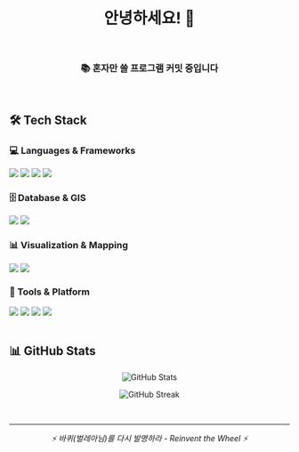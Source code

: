 <div align="center">
  
  # 안녕하세요! 👋
  
  <br>
  
  ### 📚  혼자만 쓸 프로그램 커밋 중입니다
  
</div>

<br>

## 🛠️ Tech Stack

### 💻 Languages & Frameworks
<div align="left">
  <img src="https://img.shields.io/badge/Java-ED8B00?style=for-the-badge&logo=openjdk&logoColor=white" />
  <img src="https://img.shields.io/badge/JavaScript-F7DF1E?style=for-the-badge&logo=javascript&logoColor=black" />
  <img src="https://img.shields.io/badge/HTML5-E34F26?style=for-the-badge&logo=html5&logoColor=white" />
  <img src="https://img.shields.io/badge/CSS3-1572B6?style=for-the-badge&logo=css3&logoColor=white" />
</div>

### 🗄️ Database & GIS
<div align="left">
  <img src="https://img.shields.io/badge/PostgreSQL-316192?style=for-the-badge&logo=postgresql&logoColor=white" />
  <img src="https://img.shields.io/badge/PostGIS-4A90E2?style=for-the-badge&logo=postgresql&logoColor=white" />
</div>

### 📊 Visualization & Mapping
<div align="left">
  <img src="https://img.shields.io/badge/OpenLayers-1F6B75?style=for-the-badge&logo=openlayers&logoColor=white" />
  <img src="https://img.shields.io/badge/Grafana-F46800?style=for-the-badge&logo=grafana&logoColor=white" />
</div>

### 🔧 Tools & Platform
<div align="left">
  <img src="https://img.shields.io/badge/GIT-E44C30?style=for-the-badge&logo=git&logoColor=white" />
  <img src="https://img.shields.io/badge/SVN-809CC9?style=for-the-badge&logo=subversion&logoColor=white" />
  <img src="https://img.shields.io/badge/IntelliJ_IDEA-000000.svg?style=for-the-badge&logo=intellij-idea&logoColor=white" />
  <img src="https://img.shields.io/badge/Postman-FF6C37?style=for-the-badge&logo=Postman&logoColor=white" />
</div>

<br>

## 📊 GitHub Stats

<div align="center">
  
  ![GitHub Stats](https://github-readme-stats.vercel.app/api?username=ke2007&show_icons=true&theme=tokyonight&hide_border=true&count_private=true)
  
  ![GitHub Streak](https://github-readme-streak-stats.herokuapp.com/?user=ke2007&theme=tokyonight&hide_border=true)
  
</div>

<br>


---

<div align="center">
  <i>⚡ 바퀴(벌레아님)를 다시 발명하라 - Reinvent the Wheel ⚡ </i>
</div>
